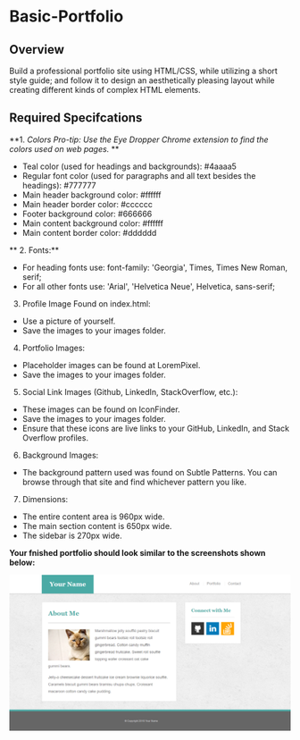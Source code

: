 # Basic-Portfolio

## Overview

Build a professional portfolio site using HTML/CSS, while utilizing a short style guide; and follow it to design an aesthetically pleasing layout while creating different kinds of complex HTML elements.

## Required Specifcations

**1. *Colors Pro-tip: Use the Eye Dropper Chrome extension to find the colors used on web pages.* **

* Teal color (used for headings and backgrounds): #4aaaa5
* Regular font color (used for paragraphs and all text besides the headings): #777777
* Main header background color: #ffffff
* Main header border color: #cccccc
* Footer background color: #666666
* Main content background color: #ffffff
* Main content border color: #dddddd

** 2. Fonts:**

* For heading fonts use: font-family: 'Georgia', Times, Times New Roman, serif;
* For all other fonts use: 'Arial', 'Helvetica Neue', Helvetica, sans-serif;

3. Profile Image Found on index.html:

* Use a picture of yourself. 
* Save the images to your images folder.

4. Portfolio Images:

* Placeholder images can be found at LoremPixel. 
* Save the images to your images folder.

5. Social Link Images (Github, LinkedIn,  StackOverflow, etc.):

* These images can be found on IconFinder.
* Save the images to your images folder.
* Ensure that these icons are live links to your GitHub, LinkedIn, and Stack Overflow profiles.

6. Background Images:

* The background pattern used was found on Subtle Patterns. You can browse through that site and find whichever pattern you like.

7. Dimensions:

* The entire content area is 960px wide.
* The main section content is 650px wide.
* The sidebar is 270px wide.

**Your fnished portfolio should look similar to the screenshots shown below:**

![Image of `About Me` page](https://github.com/kyoukel/Basic-Portfolio/blob/master/Portfolio_About.png)
<!-- Format: ![index.html](url) -->